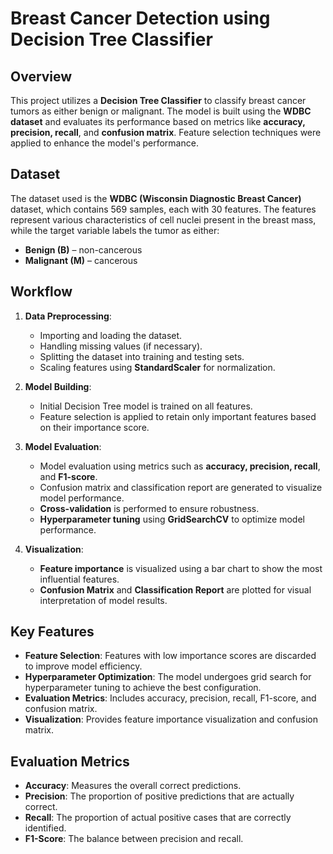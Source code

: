 # Breast Cancer Detection using Decision Tree Classifier

## Overview

This project utilizes a **Decision Tree Classifier** to classify breast cancer tumors as either benign or malignant. The model is built using the **WDBC dataset** and evaluates its performance based on metrics like **accuracy, precision, recall**, and **confusion matrix**. Feature selection techniques were applied to enhance the model's performance.

## Dataset

The dataset used is the **WDBC (Wisconsin Diagnostic Breast Cancer)** dataset, which contains 569 samples, each with 30 features. The features represent various characteristics of cell nuclei present in the breast mass, while the target variable labels the tumor as either:

- **Benign (B)** – non-cancerous
- **Malignant (M)** – cancerous

## Workflow

1. **Data Preprocessing**:
   - Importing and loading the dataset.
   - Handling missing values (if necessary).
   - Splitting the dataset into training and testing sets.
   - Scaling features using **StandardScaler** for normalization.

2. **Model Building**:
   - Initial Decision Tree model is trained on all features.
   - Feature selection is applied to retain only important features based on their importance score.

3. **Model Evaluation**:
   - Model evaluation using metrics such as **accuracy, precision, recall**, and **F1-score**.
   - Confusion matrix and classification report are generated to visualize model performance.
   - **Cross-validation** is performed to ensure robustness.
   - **Hyperparameter tuning** using **GridSearchCV** to optimize model performance.

4. **Visualization**:
   - **Feature importance** is visualized using a bar chart to show the most influential features.
   - **Confusion Matrix** and **Classification Report** are plotted for visual interpretation of model results.

## Key Features

- **Feature Selection**: Features with low importance scores are discarded to improve model efficiency.
- **Hyperparameter Optimization**: The model undergoes grid search for hyperparameter tuning to achieve the best configuration.
- **Evaluation Metrics**: Includes accuracy, precision, recall, F1-score, and confusion matrix.
- **Visualization**: Provides feature importance visualization and confusion matrix.

## Evaluation Metrics

- **Accuracy**: Measures the overall correct predictions.
- **Precision**: The proportion of positive predictions that are actually correct.
- **Recall**: The proportion of actual positive cases that are correctly identified.
- **F1-Score**: The balance between precision and recall.



